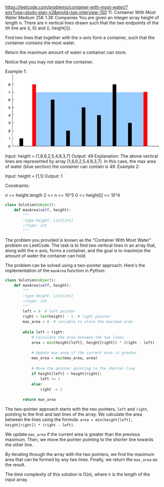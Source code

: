 https://leetcode.com/problems/container-with-most-water/?envType=study-plan-v2&envId=top-interview-150
11. Container With Most Water
Medium
25K
1.3K
Companies
You are given an integer array height of length n. There are n vertical lines drawn such that the two endpoints of the ith line are (i, 0) and (i, height[i]).

Find two lines that together with the x-axis form a container, such that the container contains the most water.

Return the maximum amount of water a container can store.

Notice that you may not slant the container.

 

Example 1:
![](images/question_11.jpg)

Input: height = [1,8,6,2,5,4,8,3,7]
Output: 49
Explanation: The above vertical lines are represented by array [1,8,6,2,5,4,8,3,7]. In this case, the max area of water (blue section) the container can contain is 49.
Example 2:

Input: height = [1,1]
Output: 1
 

Constraints:

n == height.length
2 <= n <= 10^5
0 <= height[i] <= 10^4

```python
class Solution(object):
    def maxArea(self, height):
        """
        :type height: List[int]
        :rtype: int
        """
```

The problem you provided is known as the "Container With Most Water" problem on LeetCode. The task is to find two vertical lines in an array that, along with the x-axis, forms a container, and the goal is to maximize the amount of water the container can hold.

The problem can be solved using a two-pointer approach. Here's the implementation of the `maxArea` function in Python:

```python
class Solution(object):
    def maxArea(self, height):
        """
        :type height: List[int]
        :rtype: int
        """
        left = 0  # left pointer
        right = len(height) - 1  # right pointer
        max_area = 0  # variable to store the maximum area
        
        while left < right:
            # Calculate the area between the two lines
            area = min(height[left], height[right]) * (right - left)
            
            # Update max_area if the current area is greater
            max_area = max(max_area, area)
            
            # Move the pointer pointing to the shorter line
            if height[left] < height[right]:
                left += 1
            else:
                right -= 1
        
        return max_area
```

The two-pointer approach starts with the two pointers, `left` and `right`, pointing to the first and last lines of the array. We calculate the area between the lines using the formula: `area = min(height[left], height[right]) * (right - left)`.

We update `max_area` if the current area is greater than the previous maximum. Then, we move the pointer pointing to the shorter line towards the other line.

By iterating through the array with the two pointers, we find the maximum area that can be formed by any two lines. Finally, we return the `max_area` as the result.

The time complexity of this solution is O(n), where n is the length of the input array.